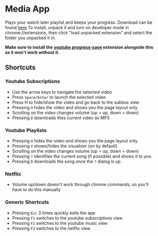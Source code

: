 # Media App

Plays your watch later playlist and keeps your progress.
Download can be found [here](https://github.com/SanderRonde/media-app/releases)
To install, unpack it and turn on developer mode in chrome://extensions, then click "load unpacked extension" and select the folder you unpacked it in.

**Make sure to install the [youtube progress-save](https://chrome.google.com/webstore/detail/youtube-progress-save/oahihanjdfabhkcjhoppkifbinfplkad) extension alongside this as it won't work without it.**

## Shortcuts

### Youtube Subscriptions

* Use the arrow keys to navigate the selected video
* Press ```Space/Enter``` to launch the selected video
* Press H to hide/show the video and go back to the subbox view
* Pressing ```H``` hides the video and shows you the page layout only
* Scrolling on the video changes volume (up = up, down = down) 
* Pressing ```D``` downloads thes current video as MP3

### Youtube Playlists

* Pressing ```H``` hides the video and shows you the page layout only
* Pressing ```V``` shows/hides the visualizer (on by default)
* Scrolling on the video changes volume (up = up, down = down)
* Pressing ```?``` identifies the current song (if possible) and shows it to you
* Pressing ```D``` downloads the song once the ```?``` dialog is up

### Netflix

* Volume up/down doesn't work through chrome commands, so you'll have to do this manually

### Generic Shortcuts

* Pressing ```Esc``` 3 times quickly exits the app
* Pressing ```F1``` switches to the youtube subscriptions view
* Pressing ```F2``` switches to the youtube music view
* Pressing ```F3``` switches to the netflix view